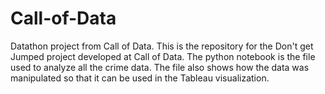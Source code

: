 # Call-of-Data
Datathon project from Call of Data.
This is the repository for the Don't get Jumped project developed at Call of Data. 
The python notebook is the file used to analyze all the crime data. The file also shows
how the data was manipulated so that it can be used in the Tableau visualization.
